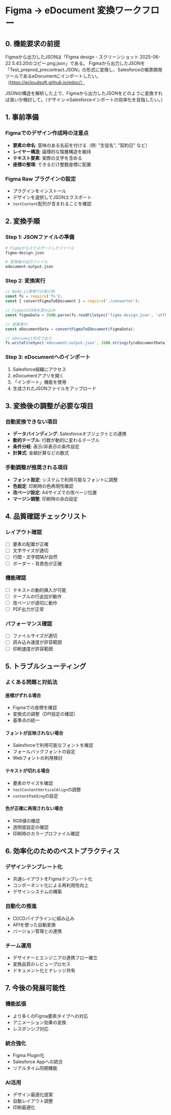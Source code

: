 # Figma → eDocument 変換ワークフロー

## 0. 機能要求の前提
Figmaから出力したJSONは「Figma design - スクリーンショット 2025-06-22 5.43.20のコピー.png.json」である。
Figmaから出力したJSONを「Test_preprod_precontract.JSON」の形式に変換し、Salesforceの帳票開発ツールであるeDocumentにインポートしたい。（https://ecloudsoft.github.io/edoc/）

JSONの構造を解析した上で、Figmaから出力したJSONをどのように変換すれば良いか検討して。（デザイン→Salesforceインポートの効率化を目指したい。）

## 1. 事前準備

### Figmaでのデザイン作成時の注意点
- **要素の命名**: 意味のある名前を付ける（例: "生徒名", "契約日" など）
- **レイヤー構造**: 論理的な階層構造を維持
- **テキスト要素**: 実際の文字を含める
- **座標の整理**: できるだけ整数座標に配置

### Figma Raw プラグインの設定
- プラグインをインストール
- デザインを選択してJSONエクスポート
- `textContent`配列が含まれることを確認

## 2. 変換手順

### Step 1: JSONファイルの準備
```bash
# Figmaからエクスポートしたファイル
figma-design.json

# 変換後の出力ファイル
edocument-output.json
```

### Step 2: 変換実行
```javascript
// Node.js環境での実行例
const fs = require('fs');
const { convertFigmaToEDocument } = require('./converter');

// FigmaのJSONを読み込み
const figmaData = JSON.parse(fs.readFileSync('figma-design.json', 'utf8'));

// 変換実行
const eDocumentData = convertFigmaToEDocument(figmaData);

// eDocument形式で出力
fs.writeFileSync('edocument-output.json', JSON.stringify(eDocumentData, null, 2));
```

### Step 3: eDocumentへのインポート
1. Salesforce組織にアクセス
2. eDocumentアプリを開く
3. 「インポート」機能を使用
4. 生成されたJSONファイルをアップロード

## 3. 変換後の調整が必要な項目

### 自動変換できない項目
- **データバインディング**: Salesforceオブジェクトとの連携
- **動的テーブル**: 行数が動的に変わるテーブル
- **条件分岐**: 表示/非表示の条件設定
- **計算式**: 金額計算などの数式

### 手動調整が推奨される項目
- **フォント設定**: システムで利用可能なフォントに調整
- **色設定**: 印刷時の色再現性確認
- **改ページ設定**: A4サイズでの改ページ位置
- **マージン調整**: 印刷時の余白設定

## 4. 品質確認チェックリスト

### レイアウト確認
- [ ] 要素の配置が正確
- [ ] 文字サイズが適切
- [ ] 行間・文字間隔が自然
- [ ] ボーダー・背景色が正確

### 機能確認
- [ ] テキストの動的挿入が可能
- [ ] テーブルの行追加が動作
- [ ] 改ページが適切に動作
- [ ] PDF出力が正常

### パフォーマンス確認
- [ ] ファイルサイズが適切
- [ ] 読み込み速度が許容範囲
- [ ] 印刷速度が許容範囲

## 5. トラブルシューティング

### よくある問題と対処法

#### 座標がずれる場合
- Figmaでの座標を確認
- 変換式の調整（DPI設定の確認）
- 基準点の統一

#### フォントが反映されない場合
- Salesforceで利用可能なフォントを確認
- フォールバックフォントの設定
- Webフォントの利用検討

#### テキストが切れる場合
- 要素のサイズを確認
- `textContentVerticalAlign`の調整
- `contentPadding`の設定

#### 色が正確に再現されない場合
- RGB値の確認
- 透明度設定の確認
- 印刷時のカラープロファイル確認

## 6. 効率化のためのベストプラクティス

### デザインテンプレート化
- 共通レイアウトをFigmaテンプレート化
- コンポーネント化による再利用性向上
- デザインシステムの構築

### 自動化の推進
- CI/CDパイプラインに組み込み
- APIを使った自動変換
- バージョン管理との連携

### チーム運用
- デザイナーとエンジニアの連携フロー確立
- 変換品質のレビュープロセス
- ドキュメント化とナレッジ共有

## 7. 今後の発展可能性

### 機能拡張
- より多くのFigma要素タイプへの対応
- アニメーション効果の変換
- レスポンシブ対応

### 統合強化
- Figma Plugin化
- Salesforce Appへの統合
- リアルタイム同期機能

### AI活用
- デザイン最適化提案
- 自動レイアウト調整
- 印刷最適化
